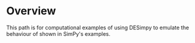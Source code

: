 # Overview

This path is for computational examples of using DESimpy to emulate the behaviour of shown in SimPy's examples.
